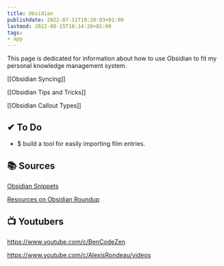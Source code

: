 ```yaml
---
title: Obsidian
publishdate: 2022-07-11T19:20:03+01:00
lastmod: 2022-08-15T10:14:20+01:00
tags: 
- app
---
```








This page is dedicated for information about how to use Obsidian to fit my personal knowledge management system.





[[Obsidian Syncing]]

[[Obsidian Tips and Tricks]]

[[Obsidian Callout Types]]



## ✔ To Do 



 - $ build a tool for easily importing film entries.



## 📚 Sources 



[Obsidian Snippets](https://obsidian-snippets.pages.dev/)



[Resources on Obsidian Roundup](https://www.obsidianroundup.org/resources/)



## 📺 Youtubers 



https://www.youtube.com/c/BenCodeZen



https://www.youtube.com/c/AlexisRondeau/videos



